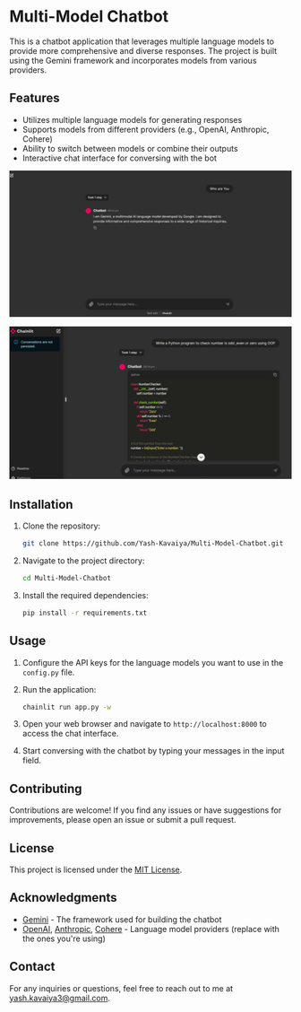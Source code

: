 
# Multi-Model Chatbot

This is a chatbot application that leverages multiple language models to provide more comprehensive and diverse responses. The project is built using the Gemini framework and incorporates models from various providers.

## Features

- Utilizes multiple language models for generating responses
- Supports models from different providers (e.g., OpenAI, Anthropic, Cohere)
- Ability to switch between models or combine their outputs
- Interactive chat interface for conversing with the bot

![Demo](./image.png)

![Demo](./image%20copy.png)

## Installation

1. Clone the repository:

   ```bash
   git clone https://github.com/Yash-Kavaiya/Multi-Model-Chatbot.git
   ```

2. Navigate to the project directory:

   ```bash
   cd Multi-Model-Chatbot
   ```

3. Install the required dependencies:

   ```bash
   pip install -r requirements.txt
   ```

## Usage

1. Configure the API keys for the language models you want to use in the `config.py` file.

2. Run the application:

   ```bash
   chainlit run app.py -w

   ```

3. Open your web browser and navigate to `http://localhost:8000` to access the chat interface.

4. Start conversing with the chatbot by typing your messages in the input field.

## Contributing

Contributions are welcome! If you find any issues or have suggestions for improvements, please open an issue or submit a pull request.

## License

This project is licensed under the [MIT License](LICENSE).

## Acknowledgments

- [Gemini](https://github.com/whatsmystance/gemini) - The framework used for building the chatbot
- [OpenAI](https://openai.com/), [Anthropic](https://www.anthropic.com/), [Cohere](https://cohere.ai/) - Language model providers (replace with the ones you're using)

## Contact

For any inquiries or questions, feel free to reach out to me at yash.kavaiya3@gmail.com.
